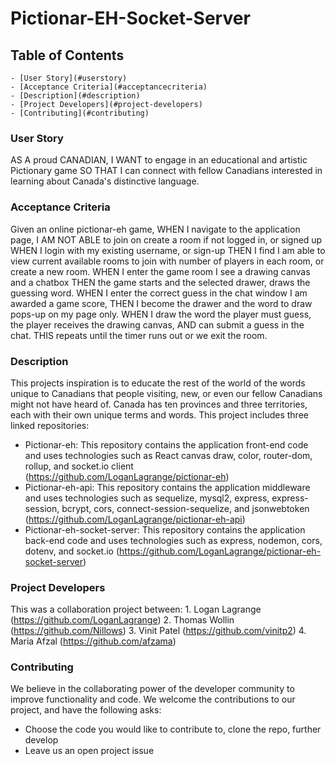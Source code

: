 # Pictionar-EH-Socket-Server

## Table of Contents
	- [User Story](#userstory)
	- [Acceptance Criteria](#acceptancecriteria)
	- [Description](#description)
	- [Project Developers](#project-developers)
	- [Contributing](#contributing)
	
### User Story
AS A proud CANADIAN,
I WANT to engage in an educational and artistic Pictionary game
SO THAT I can connect with fellow Canadians interested in learning about Canada's distinctive language.

### Acceptance Criteria
Given an online pictionar-eh game,
WHEN I navigate to the application page, 
I AM NOT ABLE to join on create a room if not logged in, or signed up
WHEN I login with my existing username, or sign-up
THEN I find I am able to view current available rooms to join with number of players in each room, or create a new room.
WHEN I enter the game room I see a drawing canvas and a chatbox
THEN the game starts and the selected drawer, draws the guessing word.
WHEN I enter the correct guess in the chat window I am awarded a game score,
THEN I become the drawer and the word to draw pops-up on my page only.
WHEN I draw the word the player must guess, the player receives the drawing canvas,
AND can submit a guess in the chat.
THIS repeats until the timer runs out or we exit the room.

### Description
This projects inspiration is to educate the rest of the world of the words unique to Canadians that people visiting, new, or even our fellow Canadians might not have heard of. Canada has ten provinces and three territories, each with their own unique terms and words. This project includes three linked repositories:
- Pictionar-eh: This repository contains the application front-end code and uses technologies such as React canvas draw, color, router-dom, rollup, and socket.io client (https://github.com/LoganLagrange/pictionar-eh)
- Pictionar-eh-api: This repository contains the application middleware and uses technologies such as sequelize, mysql2, express, express-session, bcrypt, cors, connect-session-sequelize, and jsonwebtoken (https://github.com/LoganLagrange/pictionar-eh-api)
- Pictionar-eh-socket-server: This repository contains the application back-end code and uses technologies such as express, nodemon, cors, dotenv, and socket.io (https://github.com/LoganLagrange/pictionar-eh-socket-server)

### Project Developers
This was a collaboration project between:
	1. Logan Lagrange (https://github.com/LoganLagrange)
	2. Thomas Wollin (https://github.com/Nillows)
	3. Vinit Patel (https://github.com/vinitp2)
	4. Maria Afzal (https://github.com/afzama)

### Contributing
We believe in the collaborating power of the developer community to improve functionality and code. We welcome the contributions to our project, and have the following asks:
- Choose the code you would like to contribute to, clone the repo, further develop
- Leave us an open project issue
